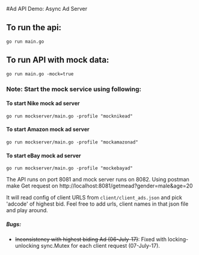 #Ad API Demo: Async Ad Server

## To run the api: <br>
`go run main.go`

## To run API with mock data: <br>
`go run main.go -mock=true`
### Note: Start the mock service using following:
#### To start Nike mock ad server
`go run mockserver/main.go -profile "mocknikead"`
#### To start Amazon mock ad server
`go run mockserver/main.go -profile "mockamazonad"`
#### To start eBay mock ad server
`go run mockserver/main.go -profile "mockebayad"`

The API runs on port 8081 and mock server runs on 8082. Using postman make Get request on http://localhost:8081/getmead?gender=male&age=20

It will read config of client URLS from `client/client_ads.json` and pick 'adcode' of highest bid. Feel free to add urls, client names in that json file and play around.


##### Bugs:
- ~~Inconsistency with highest biding Ad (06-July-17)~~: Fixed with locking-unlocking sync.Mutex for each client request (07-July-17).
